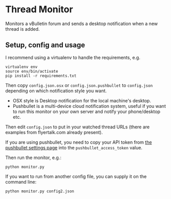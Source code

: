 # Thread Monitor

Monitors a vBulletin forum and sends a desktop notification when a new thread is added.

## Setup, config and usage

I recommend using a virtualenv to handle the requirements, e.g.

    virtualenv env
    source env/bin/activate
    pip install -r requirements.txt

Then copy `config.json.osx` or `config.json.pushbullet` to `config.json` depending on which notification style you want.

* OSX style is Desktop notification for the local machine's desktop.
* Pushbullet is a multi-device cloud notification system, useful if you want to run this monitor on your own server and notify your phone/desktop etc.

Then edit `config.json` to put in your watched thread URLs (there are examples from flyertalk.com already present).

If you are using pushbullet, you need to copy your API token from [the pushbullet settings page](https://www.pushbullet.com/#settings/account) into the `pushbullet_access_token` value.

Then run the monitor, e.g.:

    python monitor.py

If you want to run from another config file, you can supply it on the command line:

    python monitor.py config2.json




